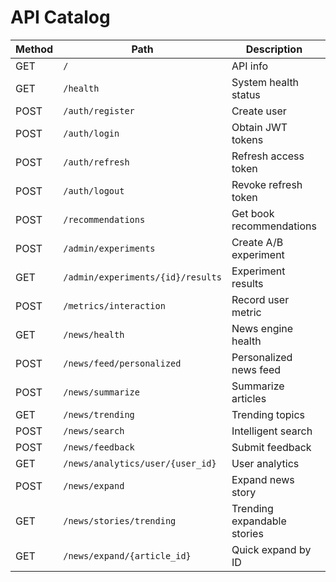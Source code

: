 # API Catalog

| Method | Path | Description | Auth |
|--------|------|-------------|------|
| GET | `/` | API info | None |
| GET | `/health` | System health status | None |
| POST | `/auth/register` | Create user | None |
| POST | `/auth/login` | Obtain JWT tokens | None |
| POST | `/auth/refresh` | Refresh access token | Refresh token |
| POST | `/auth/logout` | Revoke refresh token | Bearer |
| POST | `/recommendations` | Get book recommendations | Bearer |
| POST | `/admin/experiments` | Create A/B experiment | Admin |
| GET | `/admin/experiments/{id}/results` | Experiment results | Admin |
| POST | `/metrics/interaction` | Record user metric | Bearer |
| GET | `/news/health` | News engine health | None |
| POST | `/news/feed/personalized` | Personalized news feed | Bearer |
| POST | `/news/summarize` | Summarize articles | Bearer |
| GET | `/news/trending` | Trending topics | None |
| POST | `/news/search` | Intelligent search | None |
| POST | `/news/feedback` | Submit feedback | Bearer |
| GET | `/news/analytics/user/{user_id}` | User analytics | Bearer |
| POST | `/news/expand` | Expand news story | Bearer |
| GET | `/news/stories/trending` | Trending expandable stories | None |
| GET | `/news/expand/{article_id}` | Quick expand by ID | None |
